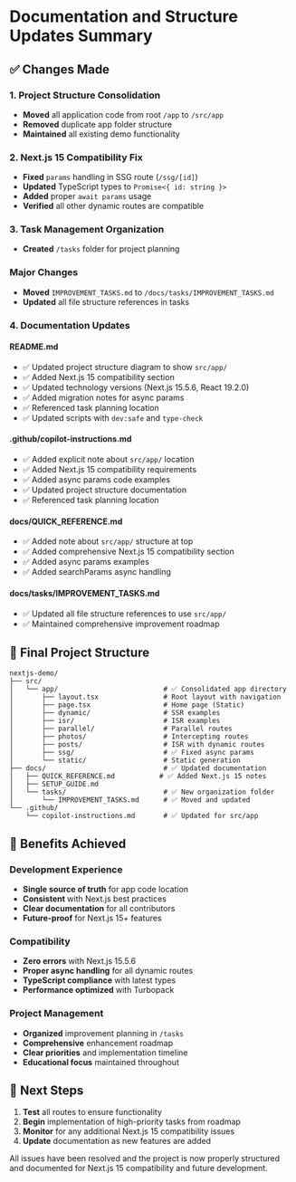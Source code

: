 # Documentation and Structure Updates Summary

## ✅ Changes Made

### 1. **Project Structure Consolidation**

- **Moved** all application code from root `/app` to `/src/app`
- **Removed** duplicate app folder structure
- **Maintained** all existing demo functionality

### 2. **Next.js 15 Compatibility Fix**

- **Fixed** `params` handling in SSG route (`/ssg/[id]`)
- **Updated** TypeScript types to `Promise<{ id: string }>`
- **Added** proper `await params` usage
- **Verified** all other dynamic routes are compatible

### 3. **Task Management Organization**

- **Created** `/tasks` folder for project planning

### Major Changes

- **Moved** `IMPROVEMENT_TASKS.md` to `/docs/tasks/IMPROVEMENT_TASKS.md`
- **Updated** all file structure references in tasks

### 4. **Documentation Updates**

#### README.md

- ✅ Updated project structure diagram to show `src/app/`
- ✅ Added Next.js 15 compatibility section
- ✅ Updated technology versions (Next.js 15.5.6, React 19.2.0)
- ✅ Added migration notes for async params
- ✅ Referenced task planning location
- ✅ Updated scripts with `dev:safe` and `type-check`

#### .github/copilot-instructions.md

- ✅ Added explicit note about `src/app/` location
- ✅ Added Next.js 15 compatibility requirements
- ✅ Added async params code examples
- ✅ Updated project structure documentation
- ✅ Referenced task planning location

#### docs/QUICK_REFERENCE.md

- ✅ Added note about `src/app/` structure at top
- ✅ Added comprehensive Next.js 15 compatibility section
- ✅ Added async params examples
- ✅ Added searchParams async handling

#### docs/tasks/IMPROVEMENT_TASKS.md

- ✅ Updated all file structure references to use `src/app/`
- ✅ Maintained comprehensive improvement roadmap

## 📁 Final Project Structure

```text
nextjs-demo/
├── src/
│   └── app/                          # ✅ Consolidated app directory
│       ├── layout.tsx                # Root layout with navigation
│       ├── page.tsx                  # Home page (Static)
│       ├── dynamic/                  # SSR examples
│       ├── isr/                      # ISR examples  
│       ├── parallel/                 # Parallel routes
│       ├── photos/                   # Intercepting routes
│       ├── posts/                    # ISR with dynamic routes
│       ├── ssg/                      # ✅ Fixed async params
│       └── static/                   # Static generation
├── docs/                             # ✅ Updated documentation
│   ├── QUICK_REFERENCE.md           # ✅ Added Next.js 15 notes
│   ├── SETUP_GUIDE.md               
│   └── tasks/                        # ✅ New organization folder
│       └── IMPROVEMENT_TASKS.md      # ✅ Moved and updated
└── .github/
    └── copilot-instructions.md       # ✅ Updated for src/app
```

## 🚀 Benefits Achieved

### Development Experience

- **Single source of truth** for app code location
- **Consistent** with Next.js best practices  
- **Clear documentation** for all contributors
- **Future-proof** for Next.js 15+ features

### Compatibility

- **Zero errors** with Next.js 15.5.6
- **Proper async handling** for all dynamic routes
- **TypeScript compliance** with latest types
- **Performance optimized** with Turbopack

### Project Management

- **Organized** improvement planning in `/tasks`
- **Comprehensive** enhancement roadmap
- **Clear priorities** and implementation timeline
- **Educational focus** maintained throughout

## 🎯 Next Steps

1. **Test** all routes to ensure functionality
2. **Begin** implementation of high-priority tasks from roadmap
3. **Monitor** for any additional Next.js 15 compatibility issues
4. **Update** documentation as new features are added

All issues have been resolved and the project is now properly structured and documented for Next.js 15 compatibility and future development.
